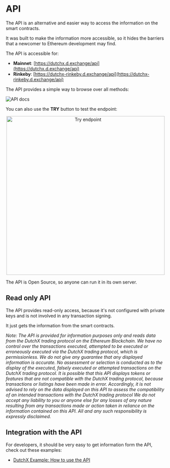 # API
The API is an alternative and easier way to access the information on
the smart contracts.

It was built to make the information more accessible, so it hides the barriers
that a newcomer to Ethereum development may find.

The API is accessible for:
  * **Mainnet**: [https://dutchx.d.exchange/api](https://dutchx.d.exchange/api)
  * **Rinkeby**: [https://dutchx-rinkeby.d.exchange/api](https://dutchx-rinkeby.d.exchange/api)

The API provides a simple way to browse over all methods:

![API docs](_static/api-docs.png)

You can also use the **TRY** button to test the endpoint:

<p align="center">
  <img src="_static/api-docs-try-functionality.png" width="500px" alt="Try endpoint" />
</p>

The API is Open Source, so anyone can run it in its own server.

## Read only API
The API provides read-only access, because it's not configured with private keys
and is not involved in any transaction signing. 

It just gets the information from the smart contracts.

*Note: The API is provided for information purposes only and reads data from the DutchX trading protocol on the Ethereum Blockchain. We have no control over the transactions executed, attempted to be executed or erroneously executed via the DutchX trading protocol, which is permissionless. We do not give any guarantee that any displayed information is accurate. No assessment or selection is conducted as to the display of the executed, falsely executed or attempted transactions on the DutchX trading protocol. It is possible that this API displays tokens or features that are not compatible with the DutchX trading protocol, because transactions or listings have been made in error. Accordingly, it is not advised to rely on the data displayed on this API to assess the compatibility of an intended transactions with the DutchX trading protocol We do not accept any liability to you or anyone else for any losses of any nature resulting from any transactions made or action taken in reliance on the information contained on this API. All and any such responsibility is expressly disclaimed.*

## Integration with the API
For developers, it should be very easy to get information form the API, check
out these examples:
* [DutchX Example: How to use the API](https://github.com/gnosis/dx-examples-api)   
